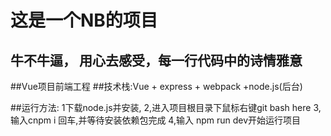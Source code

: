 # 这是一个NB的项目

## 牛不牛逼， 用心去感受，每一行代码中的诗情雅意

##Vue项目前端工程
##技术栈:Vue + express + webpack +node.js(后台)

##运行方法:
1下载node.js并安装,
2,进入项目根目录下鼠标右键git bash here
3,输入cnpm i 回车,并等待安装依赖包完成
4,输入 npm run dev开始运行项目